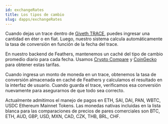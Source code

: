 ```yaml
---
id: exchangeRates
title: Los tipos de cambio
slug: dapps/exchangeRates
---
```


Cuando dejas un trace dentro de [Giveth TRACE](https://beta.giveth.io), puedes ingresar una cantidad en éter o en fiat. Luego, nuestro sistema calcula automáticamente la tasa de conversión en función de la fecha del trace.

En nuestro backend de Feathers, mantenemos un caché del tipo de cambio promedio diario para cada fecha. Usamos [Crypto Compare](https://min-api.cryptocompare.com/) y [CoinGecko](https://www.coingecko.com/en/api) para obtener estas tarifas.

Cuando ingresa un monto de moneda en un trace, obtenemos la tasa de conversión almacenada en caché de Feathers y calculamos el resultado en la interfaz de usuario. Cuando guarda el trace, verificamos esa conversión nuevamente para asegurarnos de que todo sea correcto.

Actualmente admitimos el manejo de pagos en ETH, SAI, DAI, PAN, WBTC, USDC Ethereum Mainnet Tokens. Las monedas nativas incluidas en la lista blanca para las comparaciones de precios de pares comerciales son BTC, ETH, AUD, GBP, USD, MXN, CAD, CZK, THB, BRL, CHF.